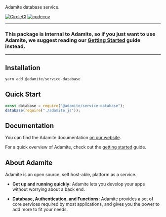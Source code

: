 Adamite database service.

[![CircleCI](https://circleci.com/gh/adamitejs/service-database.svg?style=svg)](https://circleci.com/gh/adamitejs/service-database)
[![codecov](https://codecov.io/gh/adamitejs/service-database/branch/master/graph/badge.svg)](https://codecov.io/gh/adamitejs/service-database)

---

### This package is internal to Adamite, so if you just want to use Adamite, we suggest reading our [Getting Started](https://adamite.gitbook.io/docs/adamite-server/get-started) guide instead.

---

## Installation

```js
yarn add @adamite/service-database
```

## Quick Start

```js
const database = require("@adamite/service-database");
database(require("./adamite.js"));
```

## Documentation

You can find the Adamite documentation [on our website](https://adamite.gitbook.io/docs).

For a quick overview of Adamite, check out the [getting started](https://adamite.gitbook.io/docs/adamite-server/get-started) guide.

## About Adamite

Adamite is an open source, self host-able, platform as a service.

- **Get up and running quickly:** Adamite lets you develop your apps without worrying about a back end.

- **Database, Authentication, and Functions:** Adamite provides a set of core services required by most applications, and gives you the power to add more to fit your needs.
